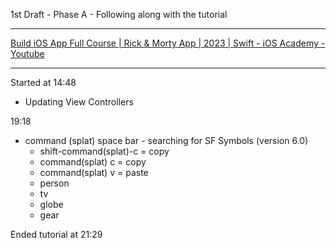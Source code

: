 1st Draft - Phase A - Following along with the tutorial

- - - -

[Build iOS App Full Course | Rick & Morty App | 2023 | Swift - iOS Academy - Youtube](https://youtu.be/fTGA8cjbf5Y?si=v0uyfp1NcuOjlWBR)

- - - -

Started at 14:48

* Updating View Controllers

19:18

* command (splat) space bar - searching for SF Symbols (version 6.0)
  * shift-command(splat)-c = copy
  * command(splat) c = copy
  * command(splat) v = paste
  * person
  * tv
  * globe
  * gear

Ended tutorial at 21:29
